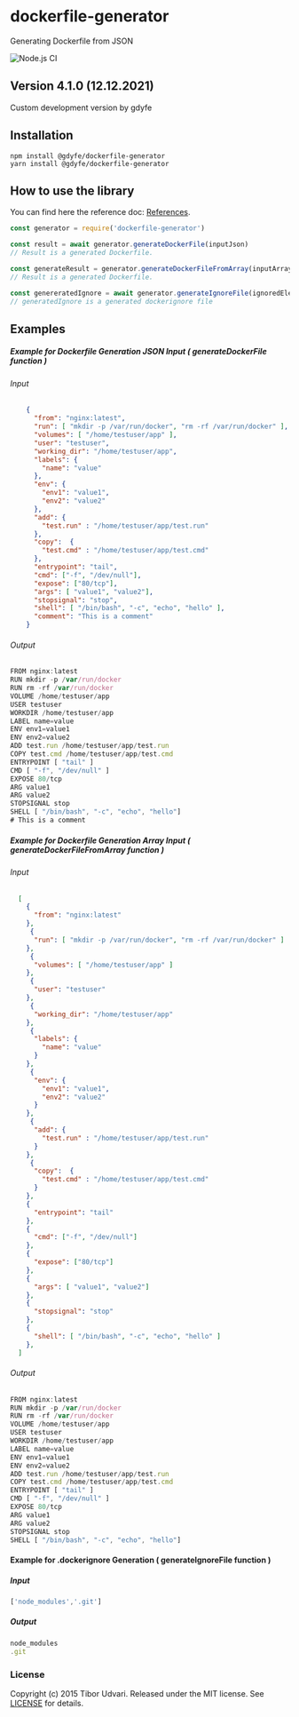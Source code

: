 # dockerfile-generator

Generating Dockerfile from JSON
  
![Node.js CI](https://github.com/tudvari/dockerfile-generator/workflows/Node.js%20CI/badge.svg)

## Version 4.1.0 (12.12.2021)

Custom development version by gdyfe

## Installation

```shell
npm install @gdyfe/dockerfile-generator
yarn install @gdyfe/dockerfile-generator
```

## How to use the library

You can find here the reference doc: [References](References.md).

```Javascript
const generator = require('dockerfile-generator')

const result = await generator.generateDockerFile(inputJson)
// Result is a generated Dockerfile.

const generateResult = generator.generateDockerFileFromArray(inputArray)
// Result is a generated Dockerfile.

const genereratedIgnore = await generator.generateIgnoreFile(ignoredElementsArray)
// generatedIgnore is a generated dockerignore file
```

## Examples

##### Example for Dockerfile Generation JSON Input ( generateDockerFile function )

###### Input

```json
    {
      "from": "nginx:latest",
      "run": [ "mkdir -p /var/run/docker", "rm -rf /var/run/docker" ],
      "volumes": [ "/home/testuser/app" ],
      "user": "testuser",
      "working_dir": "/home/testuser/app",
      "labels": {
        "name": "value"
      },
      "env": {
        "env1": "value1",
        "env2": "value2"
      },
      "add": {
        "test.run" : "/home/testuser/app/test.run"
      },
      "copy":  {
        "test.cmd" : "/home/testuser/app/test.cmd"
      },
      "entrypoint": "tail",
      "cmd": ["-f", "/dev/null"],
      "expose": ["80/tcp"],
      "args": [ "value1", "value2"],
      "stopsignal": "stop",
      "shell": [ "/bin/bash", "-c", "echo", "hello" ],
      "comment": "This is a comment"
    }
```
###### Output

```javascript
FROM nginx:latest
RUN mkdir -p /var/run/docker
RUN rm -rf /var/run/docker
VOLUME /home/testuser/app
USER testuser
WORKDIR /home/testuser/app
LABEL name=value
ENV env1=value1
ENV env2=value2
ADD test.run /home/testuser/app/test.run
COPY test.cmd /home/testuser/app/test.cmd
ENTRYPOINT [ "tail" ]
CMD [ "-f", "/dev/null" ]
EXPOSE 80/tcp
ARG value1
ARG value2
STOPSIGNAL stop
SHELL [ "/bin/bash", "-c", "echo", "hello"]
# This is a comment
```

##### Example for Dockerfile Generation Array Input ( generateDockerFileFromArray function )

###### Input

```json
  [
    {
      "from": "nginx:latest"
    },
     {
      "run": [ "mkdir -p /var/run/docker", "rm -rf /var/run/docker" ]
    },
     {
      "volumes": [ "/home/testuser/app" ]
    },
     {
      "user": "testuser"
    },
     {
      "working_dir": "/home/testuser/app"
    },
     {  
      "labels": {
        "name": "value"
      }
    },
     {
      "env": {
        "env1": "value1",
        "env2": "value2"
      }
    },
     {
      "add": {
        "test.run" : "/home/testuser/app/test.run"
      }
    },
     {
      "copy":  {
        "test.cmd" : "/home/testuser/app/test.cmd"
      }
    },
    {  
      "entrypoint": "tail"
    },
    {
      "cmd": ["-f", "/dev/null"]
    },
    {
      "expose": ["80/tcp"]
    },
    {
      "args": [ "value1", "value2"]
    },
    {
      "stopsignal": "stop"
    },
    {
      "shell": [ "/bin/bash", "-c", "echo", "hello" ]
    },
  ]
```
###### Output

```javascript
FROM nginx:latest
RUN mkdir -p /var/run/docker
RUN rm -rf /var/run/docker
VOLUME /home/testuser/app
USER testuser
WORKDIR /home/testuser/app
LABEL name=value
ENV env1=value1
ENV env2=value2
ADD test.run /home/testuser/app/test.run
COPY test.cmd /home/testuser/app/test.cmd
ENTRYPOINT [ "tail" ]
CMD [ "-f", "/dev/null" ]
EXPOSE 80/tcp
ARG value1
ARG value2
STOPSIGNAL stop
SHELL [ "/bin/bash", "-c", "echo", "hello"]
```

#### Example for .dockerignore Generation ( generateIgnoreFile function )

##### Input

```javascript
['node_modules','.git']
```

##### Output

```javascript
node_modules
.git
```

### License

Copyright (c) 2015 Tibor Udvari. Released under the MIT license. See [LICENSE](https://github.com/tudvari/docker-composer/blob/master/LICENSE) for details.

